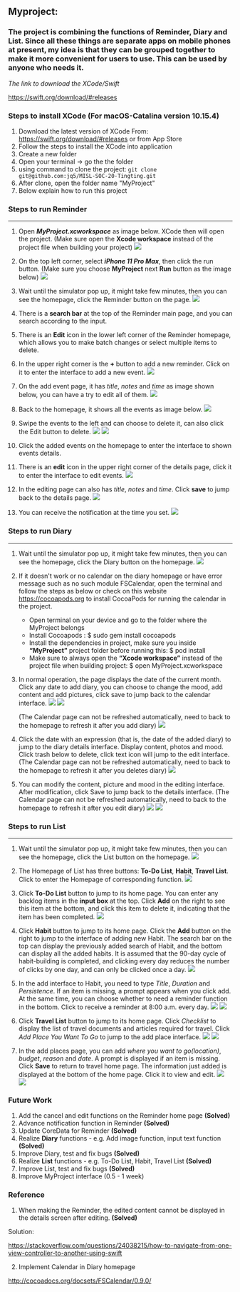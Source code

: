 ## Myproject: 

### The project is combining the functions of Reminder, Diary and List. Since all these things are separate apps on mobile phones at present, my idea is that they can be grouped together to make it more convenient for users to use. This can be used by anyone who needs it.

_The link to download the XCode/Swift_

https://swift.org/download/#releases

### Steps to install XCode (For macOS-Catalina version 10.15.4)

1. Download the latest version of XCode
   From: https://swift.org/download/#releases
   or from App Store
2. Follow the steps to install the XCode into application
3. Create a new folder
4. Open your terminal -> go the the folder
5. using command to clone the project: ```git clone git@github.com:jq5/MISL-SOC-20-Tingting.git```
6. After clone, open the folder name "MyProject"
7. Below explain how to run this project

### Steps to run Reminder
---

1. Open ***MyProject.xcworkspace*** as image below. XCode then will open the project. (Make sure open the **Xcode workspace** instead of the project file when building your project)
![](../Screenshot/Diary/FolderDiary.png)

2.  On the top left corner, select ***iPhone 11 Pro Max***, then click the run button. (Make sure you choose **MyProject** next **Run** button as the image below)
![](../Screenshot/Diary/RunDiary.png)

3. Wait until the simulator pop up, it might take few minutes, then you can see the homepage, click the Reminder button on the page.
![](../Screenshot/Reminder2/HomeReminder2.png)

4. There is a **search bar** at the top of the Reminder main page, and you can search according to the input.

5. There is an **Edit** icon in the lower left corner of the Reminder homepage, which allows you to make batch changes or select multiple items to delete.

6. In the upper right corner is the **+** button to add a new reminder. Click on it to enter the interface to add a new event.
![](../Screenshot/Reminder2/ButtonReminder2.png)

7. On the add event page, it has *title*, *notes* and *time* as image shown below, you can have a try to edit all of them.
![](../Screenshot/Reminder2/AddReminder2.png)

8. Back to the homepage, it shows all the events as image below. 
![](../Screenshot/Reminder2/DetailReminder2.png)

9. Swipe the events to the left and can choose to delete it, can also click the Edit button to delete.
![](../Screenshot/Reminder2/DeleteReminder2_1.png)
![](../Screenshot/Reminder2/DeleteReminder2_2.png)

10. Click the added events on the homepage to enter the interface to shown events details.

11. There is an **edit** icon in the upper right corner of the details page, click it to enter the interface to edit events.
![](../Screenshot/Reminder2/EditReminder2.png)

12. In the editing page can also has *title*, *notes* and *time*. Click **save** to jump back to the details page.
![](../Screenshot/Reminder2/DetailpageReminder2.png)

13. You can receive the notification at the time you set.
![](../Screenshot/Reminder2/NotificationReminder2.png)

### Steps to run Diary
---

1. Wait until the simulator pop up, it might take few minutes, then you can see the homepage, click the Diary button on the homepage. 
![](../Screenshot/Diary/ButtonDiary.png)

2. If it doesn't work or no calendar on the diary homepage or have error message such as no such module FSCalendar, open the terminal and follow the steps as below or check on this website https://cocoapods.org to install CocoaPods for running the calendar in the project.
    
    - Open terminal on your device and go to the folder where the MyProject belongs
    - Install Cocoapods : $ sudo gem install cocoapods
    - Install the dependencies in project, make sure you inside **“MyProject”** project folder before running this: $ pod install
    - Make sure to always open the **“Xcode workspace”** instead of the project file when building project: $ open MyProject.xcworkspace

3. In normal operation, the page displays the date of the current month. Click any date to add diary, you can choose to change the mood, add content and add pictures, click save to jump back to the calendar interface. 
![](../Screenshot/Diary/Calendar.png)
![](../Screenshot/Diary/AddDiary.png)

    (The Calendar page can not be refreshed automatically, need to back to the homepage to refresh it after you add diary) 
![](../Screenshot/Diary/AddMoodCalendar.png)

4. Click the date with an expression (that is, the date of the added diary) to jump to the diary details interface. Display content, photos and mood. Click trash below to delete, click text icon will jump to the edit interface.  (The Calendar page can not be refreshed automatically, need to back to the homepage to refresh it after you deletes diary) 
![](../Screenshot/Diary/Detail.png)

5. You can modify the content, picture and mood in the editing interface. After modification, click Save to jump back to the details interface. (The Calendar page can not be refreshed automatically, need to back to the homepage to refresh it after you edit diary) 
![](../Screenshot/Diary/Edit.png)
![](../Screenshot/Diary/EditMoodCalendar.png)

### Steps to run List
---

1. Wait until the simulator pop up, it might take few minutes, then you can see the homepage, click the List button on the homepage. 
![](../Screenshot/List/ButtonList.png)

2. The Homepage of List has three buttons: **To-Do List**, **Habit**, **Travel List**. Click to enter the Homepage of corresponding function.
![](../Screenshot/List/ListHomePage.png)

3. Click **To-Do List** button to jump to its home page. You can enter any backlog items in the **input box** at the top. Click **Add** on the right to see this item at the bottom, and click this item to delete it, indicating that the item has been completed.
![](../Screenshot/List/ToDoHomePage.png)

4. Click **Habit** button to jump to its home page. Click the **Add** button on the right to jump to the interface of adding new Habit. The search bar on the top can display the previously added search of Habit, and the bottom can display all the added habits. It is assumed that the 90-day cycle of habit-building is completed, and clicking every day reduces the number of clicks by one day, and can only be clicked once a day.
![](../Screenshot/List/HabitHomePage.png)

5. In the add interface to Habit, you need to type *Title*, *Duration* and *Persistence*. If an item is missing, a prompt appears when you click add. At the same time, you can choose whether to need a reminder function in the bottom. Click to receive a reminder at 8:00 a.m. every day. 
![](../Screenshot/List/HabitAdd.png)
![](../Screenshot/List/HabitError.png)

6. Click **Travel List** button to jump to its home page.  Click *Checklist* to display the list of travel documents and articles required for travel. Click *Add Place You Want To Go* to jump to the add place interface.
![](../Screenshot/List/TravelHomepage.png)
![](../Screenshot/List/CheckList.png)

7. In the add places page, you can add *where you want to go(location)*, *budget*, *reason* and *date*. A prompt is displayed if an item is missing. Click **Save** to return to travel home page. The information just added is displayed at the bottom of the home page. Click it to view and edit. 
![](../Screenshot/List/TravelEdit.png)
![](../Screenshot/List/TravelAdd.png)

### Future Work

1. Add the cancel and edit functions on the Reminder home page **(Solved)**
2. Advance notification function in Reminder **(Solved)**
3. Update CoreData for Reminder **(Solved)**
4. Realize **Diary** functions - e.g. Add image function, input text function    **(Solved)**
5. Improve Diary, test and fix bugs     **(Solved)**
6. Realize **List** functions - e.g. To-Do List, Habit, Travel List     **(Solved)**
7. Improve List, test and fix bugs     **(Solved)**
8. Improve MyProject interface     (0.5 - 1 week)

### Reference

1. When making the Reminder, the edited content cannot be displayed in the details screen after editing. **(Solved)**

Solution: 

https://stackoverflow.com/questions/24038215/how-to-navigate-from-one-view-controller-to-another-using-swift

2. Implement Calendar in Diary homepage

http://cocoadocs.org/docsets/FSCalendar/0.9.0/

